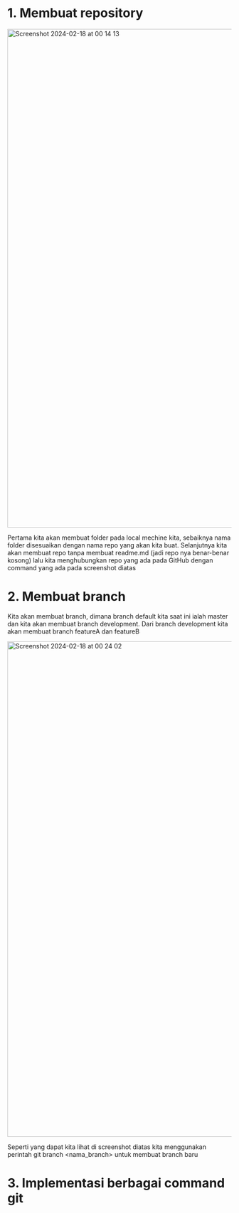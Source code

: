 # 1. Membuat repository

<img width="1122" alt="Screenshot 2024-02-18 at 00 14 13" src="https://github.com/SchoolBoyJoJo/ajk-jojo-penugasan1/assets/142652941/cd314fe7-f33d-4d56-906b-9e09d61fd134">

Pertama kita akan membuat folder pada local mechine kita, sebaiknya nama folder disesuaikan dengan nama repo yang akan kita buat. Selanjutnya kita akan membuat repo tanpa membuat readme.md (jadi repo nya benar-benar kosong) lalu kita menghubungkan repo yang ada pada GitHub dengan command yang ada pada screenshot diatas

# 2. Membuat branch

Kita akan membuat branch, dimana branch default kita saat ini ialah master dan kita akan membuat branch development. Dari branch development kita akan membuat branch featureA dan featureB

<img width="1115" alt="Screenshot 2024-02-18 at 00 24 02" src="https://github.com/SchoolBoyJoJo/ajk-jojo-penugasan1/assets/142652941/438e4b02-56f8-4e9f-95e0-eb70f8b2f093">

Seperti yang dapat kita lihat di screenshot diatas kita menggunakan perintah git branch <nama_branch> untuk membuat branch baru

# 3. Implementasi berbagai command git
